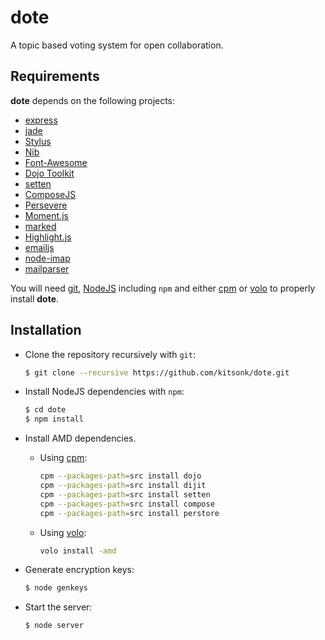 # dote #

A topic based voting system for open collaboration.

## Requirements ##

**dote** depends on the following projects:

* [express][express]
* [jade][jade]
* [Stylus][stylus]
* [Nib][nib]
* [Font-Awesome][fontawesome]
* [Dojo Toolkit][dojo]
* [setten][setten]
* [ComposeJS][composejs]
* [Persevere][perstore]
* [Moment.js][momentjs]
* [marked][marked]
* [Highlight.js][hljs]
* [emailjs][emailjs]
* [node-imap][nodeimap]
* [mailparser][mailparser]

You will need [git][git], [NodeJS][nodejs] including ``npm`` and either [cpm][cpm] or [volo][volo] to properly install
**dote**. 

## Installation ##

* Clone the repository recursively with ``git``:

    ```bash
    $ git clone --recursive https://github.com/kitsonk/dote.git
    ```

* Install NodeJS dependencies with ``npm``:

    ```bash
    $ cd dote
    $ npm install
    ```

* Install AMD dependencies.

    * Using [cpm][cpm]:

        ```bash
        cpm --packages-path=src install dojo
        cpm --packages-path=src install dijit
        cpm --packages-path=src install setten
        cpm --packages-path=src install compose
        cpm --packages-path=src install perstore
        ```

    * Using [volo][volo]:

        ```bash
        volo install -amd
        ```

* Generate encryption keys:

    ```bash
    $ node genkeys
    ```

* Start the server:

    ```bash
    $ node server
    ```

[volo]: http://volojs.org/
[cpm]: https://github.com/kriszyp/cpm/
[nodejs]: http://nodejs.org/download/
[dojo]: http://dojotoolkit.org/download/
[express]: http://expressjs.com/
[jade]: http://jade-lang.com/
[git]: http://git-scm.com/
[setten]: https://github.com/kitsonk/setten
[perstore]: https://github.com/persvr/perstore
[fontawesome]: http://fortawesome.github.com/Font-Awesome/
[momentjs]: http://momentjs.com/
[composejs]: https://github.com/kriszyp/compose
[stylus]: http://learnboost.github.com/stylus/
[nib]: http://visionmedia.github.com/nib/
[marked]: https://github.com/chjj/marked
[hljs]: http://softwaremaniacs.org/soft/highlight/en/
[emailjs]: https://github.com/eleith/emailjs
[nodeimap]: https://github.com/mscdex/node-imap
[mailparser]: https://github.com/andris9/mailparser
